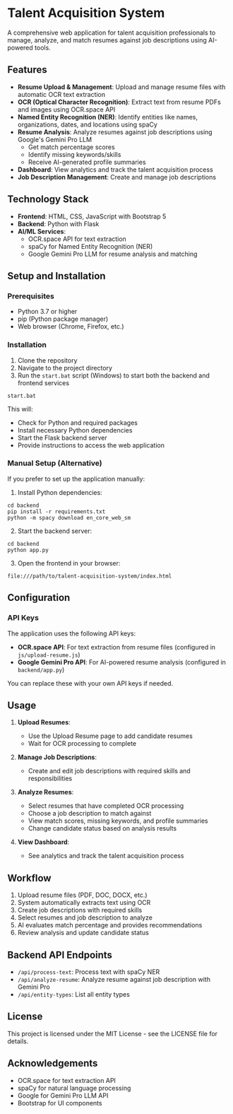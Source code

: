 # Talent Acquisition System

A comprehensive web application for talent acquisition professionals to manage, analyze, and match resumes against job descriptions using AI-powered tools.

## Features

- **Resume Upload & Management**: Upload and manage resume files with automatic OCR text extraction
- **OCR (Optical Character Recognition)**: Extract text from resume PDFs and images using OCR.space API
- **Named Entity Recognition (NER)**: Identify entities like names, organizations, dates, and locations using spaCy
- **Resume Analysis**: Analyze resumes against job descriptions using Google's Gemini Pro LLM
  - Get match percentage scores
  - Identify missing keywords/skills
  - Receive AI-generated profile summaries
- **Dashboard**: View analytics and track the talent acquisition process
- **Job Description Management**: Create and manage job descriptions

## Technology Stack

- **Frontend**: HTML, CSS, JavaScript with Bootstrap 5
- **Backend**: Python with Flask
- **AI/ML Services**:
  - OCR.space API for text extraction
  - spaCy for Named Entity Recognition (NER)
  - Google Gemini Pro LLM for resume analysis and matching

## Setup and Installation

### Prerequisites

- Python 3.7 or higher
- pip (Python package manager)
- Web browser (Chrome, Firefox, etc.)

### Installation

1. Clone the repository
2. Navigate to the project directory
3. Run the `start.bat` script (Windows) to start both the backend and frontend services

```
start.bat
```

This will:
- Check for Python and required packages
- Install necessary Python dependencies
- Start the Flask backend server
- Provide instructions to access the web application

### Manual Setup (Alternative)

If you prefer to set up the application manually:

1. Install Python dependencies:
```
cd backend
pip install -r requirements.txt
python -m spacy download en_core_web_sm
```

2. Start the backend server:
```
cd backend
python app.py
```

3. Open the frontend in your browser:
```
file:///path/to/talent-acquisition-system/index.html
```

## Configuration

### API Keys

The application uses the following API keys:

- **OCR.space API**: For text extraction from resume files (configured in `js/upload-resume.js`)
- **Google Gemini Pro API**: For AI-powered resume analysis (configured in `backend/app.py`)

You can replace these with your own API keys if needed.

## Usage

1. **Upload Resumes**: 
   - Use the Upload Resume page to add candidate resumes
   - Wait for OCR processing to complete

2. **Manage Job Descriptions**: 
   - Create and edit job descriptions with required skills and responsibilities

3. **Analyze Resumes**: 
   - Select resumes that have completed OCR processing
   - Choose a job description to match against
   - View match scores, missing keywords, and profile summaries
   - Change candidate status based on analysis results

4. **View Dashboard**: 
   - See analytics and track the talent acquisition process

## Workflow

1. Upload resume files (PDF, DOC, DOCX, etc.)
2. System automatically extracts text using OCR
3. Create job descriptions with required skills
4. Select resumes and job description to analyze
5. AI evaluates match percentage and provides recommendations
6. Review analysis and update candidate status

## Backend API Endpoints

- `/api/process-text`: Process text with spaCy NER
- `/api/analyze-resume`: Analyze resume against job description with Gemini Pro
- `/api/entity-types`: List all entity types

## License

This project is licensed under the MIT License - see the LICENSE file for details.

## Acknowledgements

- OCR.space for text extraction API
- spaCy for natural language processing
- Google for Gemini Pro LLM API
- Bootstrap for UI components 